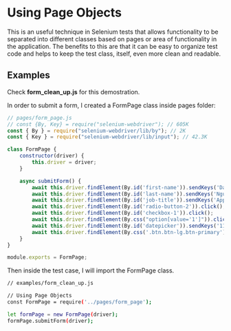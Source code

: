 # Using Page Objects

This is an useful technique in Selenium tests that allows functionality to be separated into different classes based on pages or area of functionality in the application. The benefits to this are that it can be easy to organize test code and helps to keep the test class, itself, even more clean and readable.

## Examples

Check __form_clean_up.js__ for this demostration.

In order to submit a form, I created a FormPage class inside pages folder:

```javascript
// pages/form_page.js
// const {By, Key} = require("selenium-webdriver"); // 605K
const { By } = require("selenium-webdriver/lib/by"); // 2K
const { Key } = require("selenium-webdriver/lib/input"); // 42.3K

class FormPage {
    constructor(driver) {
        this.driver = driver;
    }

    async submitForm() {
        await this.driver.findElement(By.id('first-name')).sendKeys('Dale');
        await this.driver.findElement(By.id('last-name')).sendKeys('Nguyen');
        await this.driver.findElement(By.id('job-title')).sendKeys('Application Developer');
        await this.driver.findElement(By.id('radio-button-2')).click();
        await this.driver.findElement(By.id('checkbox-1')).click();
        await this.driver.findElement(By.css("option[value='1']")).click();
        await this.driver.findElement(By.id('datepicker')).sendKeys('11/13/2018', Key.RETURN);
        await this.driver.findElement(By.css('.btn.btn-lg.btn-primary')).click();
    }
}

module.exports = FormPage;
```

Then inside the test case, I will import the FormPage class.

```sh
// examples/form_clean_up.js

// Using Page Objects
const FormPage = require('../pages/form_page');

let formPage = new FormPage(driver);
formPage.submitForm(driver);
```

